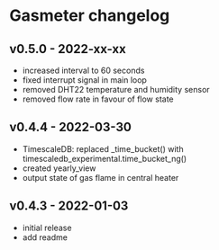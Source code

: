 # Gasmeter changelog

## v0.5.0 - 2022-xx-xx
* increased interval to 60 seconds
* fixed interrupt signal in main loop
* removed DHT22 temperature and humidity sensor
* removed flow rate in favour of flow state

## v0.4.4 - 2022-03-30
* TimescaleDB: replaced \_time\_bucket() with timescaledb\_experimental.time\_bucket\_ng()
* created yearly\_view
* output state of gas flame in central heater

## v0.4.3 - 2022-01-03
* initial release
* add readme

